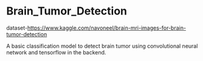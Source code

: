 # Brain_Tumor_Detection
dataset-https://www.kaggle.com/navoneel/brain-mri-images-for-brain-tumor-detection

A basic classification model to detect brain tumor using convolutional neural network and tensorflow in the backend.
